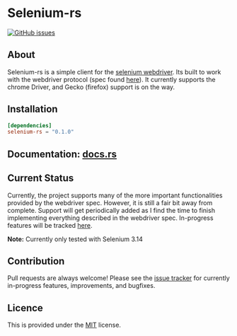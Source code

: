 # Selenium-rs
[![GitHub issues](https://img.shields.io/github/issues/saresend/selenium-rs.svg)](https://github.com/saresend/selenium-rs/issues)

## About 

Selenium-rs is a simple client for the [selenium webdriver](https://www.seleniumhq.org/). Its built to work with the webdriver protocol (spec found [here](https://www.w3.org/TR/webdriver1/)). It currently supports the chrome Driver, and Gecko (firefox) support is on the way. 

## Installation 

```toml
[dependencies]
selenium-rs = "0.1.0"

```

## Documentation: [docs.rs](https://docs.rs/selenium-rs/0.1.0/selenium_rs/)

## Current Status 

Currently, the project supports many of the more important functionalities provided by the webdriver spec. However, it is still
a fair bit away from complete. Support will get periodically added as I find the time to finish implementing everything described in the webdriver spec. In-progress features will be tracked [here](https://github.com/saresend/selenium-rs/issues). 

**Note:** Currently only tested with Selenium 3.14


## Contribution 

Pull requests are always welcome! Please see the [issue tracker](https://github.com/saresend/selenium-rs/issues) for currently in-progress features, improvements, and bugfixes.


## Licence 
This is provided under the [MIT](https://github.com/saresend/selenium-rs/blob/master/LICENSE) license. 
